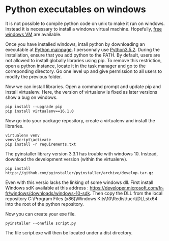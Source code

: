# Python executables on windows

It is not possible to compile python code on unix to make it run on windows.
Instead it is necessary to install a windows virtual machine.
Hopefully, [free windows VM](https://developer.microsoft.com/en-us/microsoft-edge/tools/vms/) are available.

Once you have installed windows, intall python by downloading an executable at [Python mainpage](https://www.python.org/downloads/windows/).
I personnaly use [Python3.5.2](https://www.python.org/ftp/python/3.5.2/python-3.5.2-amd64.exe).
During the installation, ensure that you add python to the PATH.
By default, users are not allowed to install globally libraries using pip.
To remove this restriction, open a python instance, locate it in the task manager and go to the correponding directory.
Go one level up and give permission to all users to modify the previous folder.

Now we can install libraries.
Open a command prompt and update pip and install virtualenv.
Here, the version of virtualenv is fixed as later versions show a bug on windows.
```
pip install --upgrade pip
pip install virtualenv==16.1.0 
```


Now go into your package repository, create a virtualenv and install the libraries.
```
virtualenv venv
venv\Script\activate
pip install -r requirements.txt
```

The pyinstaller library version 3.3.1 has trouble with windows 10.
Instead, download the development version (within the virtualenv).
```
pip install https://github.com/pyinstaller/pyinstaller/archive/develop.tar.gz
```

Even with this versio lacks the linking of some windows dll.
First install Windows sdK available at this address : https://developer.microsoft.com/fr-fr/windows/downloads/windows-10-sdk.
Then copy the DLL from the local repository C:\Program Files (x86)\Windows Kits\10\Redist\ucrt\DLLs\x64 into the root of the python repository.


Now you can create your exe file.
```
pyinstaller --onefile script.py
```

The file script.exe will then be located under a dist directory.

